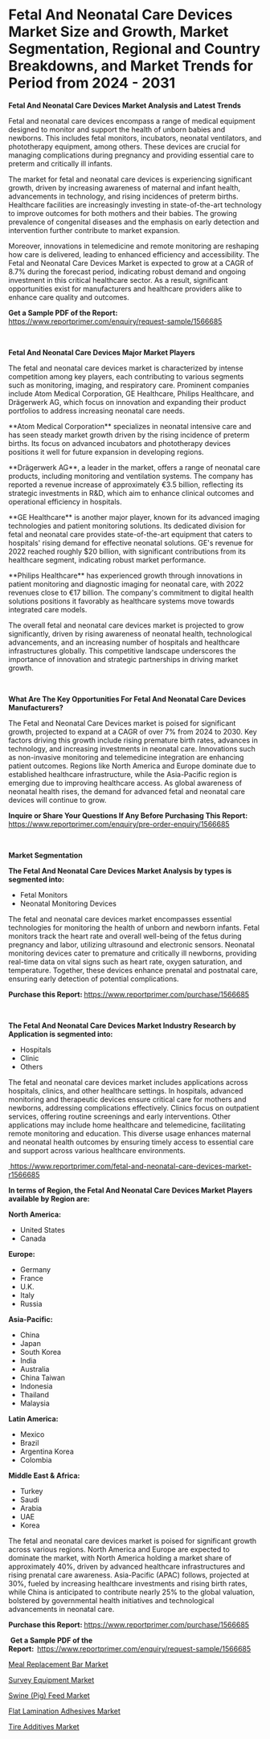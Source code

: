 <p><h1>Fetal And Neonatal Care Devices Market Size and Growth, Market Segmentation, Regional and Country Breakdowns, and Market Trends for Period from 2024 -  2031</h1></p><p><strong>Fetal And Neonatal Care Devices Market Analysis and Latest Trends</strong></p>
<p><p>Fetal and neonatal care devices encompass a range of medical equipment designed to monitor and support the health of unborn babies and newborns. This includes fetal monitors, incubators, neonatal ventilators, and phototherapy equipment, among others. These devices are crucial for managing complications during pregnancy and providing essential care to preterm and critically ill infants.</p><p>The market for fetal and neonatal care devices is experiencing significant growth, driven by increasing awareness of maternal and infant health, advancements in technology, and rising incidences of preterm births. Healthcare facilities are increasingly investing in state-of-the-art technology to improve outcomes for both mothers and their babies. The growing prevalence of congenital diseases and the emphasis on early detection and intervention further contribute to market expansion.</p><p>Moreover, innovations in telemedicine and remote monitoring are reshaping how care is delivered, leading to enhanced efficiency and accessibility. The Fetal and Neonatal Care Devices Market is expected to grow at a CAGR of 8.7% during the forecast period, indicating robust demand and ongoing investment in this critical healthcare sector. As a result, significant opportunities exist for manufacturers and healthcare providers alike to enhance care quality and outcomes.</p></p>
<p><strong>Get a Sample PDF of the Report:&nbsp;</strong> <a href="https://www.reportprimer.com/enquiry/request-sample/1566685">https://www.reportprimer.com/enquiry/request-sample/1566685</a></p>
<p>&nbsp;</p>
<p><strong>Fetal And Neonatal Care Devices Major Market Players</strong></p>
<p><p>The fetal and neonatal care devices market is characterized by intense competition among key players, each contributing to various segments such as monitoring, imaging, and respiratory care. Prominent companies include Atom Medical Corporation, GE Healthcare, Philips Healthcare, and Drägerwerk AG, which focus on innovation and expanding their product portfolios to address increasing neonatal care needs.</p><p>**Atom Medical Corporation** specializes in neonatal intensive care and has seen steady market growth driven by the rising incidence of preterm births. Its focus on advanced incubators and phototherapy devices positions it well for future expansion in developing regions.</p><p>**Drägerwerk AG**, a leader in the market, offers a range of neonatal care products, including monitoring and ventilation systems. The company has reported a revenue increase of approximately €3.5 billion, reflecting its strategic investments in R&D, which aim to enhance clinical outcomes and operational efficiency in hospitals.</p><p>**GE Healthcare** is another major player, known for its advanced imaging technologies and patient monitoring solutions. Its dedicated division for fetal and neonatal care provides state-of-the-art equipment that caters to hospitals' rising demand for effective neonatal solutions. GE's revenue for 2022 reached roughly $20 billion, with significant contributions from its healthcare segment, indicating robust market performance.</p><p>**Philips Healthcare** has experienced growth through innovations in patient monitoring and diagnostic imaging for neonatal care, with 2022 revenues close to €17 billion. The company's commitment to digital health solutions positions it favorably as healthcare systems move towards integrated care models.</p><p>The overall fetal and neonatal care devices market is projected to grow significantly, driven by rising awareness of neonatal health, technological advancements, and an increasing number of hospitals and healthcare infrastructures globally. This competitive landscape underscores the importance of innovation and strategic partnerships in driving market growth.</p></p>
<p>&nbsp;</p>
<p><strong>What Are The Key Opportunities For Fetal And Neonatal Care Devices Manufacturers?</strong></p>
<p><p>The Fetal and Neonatal Care Devices market is poised for significant growth, projected to expand at a CAGR of over 7% from 2024 to 2030. Key factors driving this growth include rising premature birth rates, advances in technology, and increasing investments in neonatal care. Innovations such as non-invasive monitoring and telemedicine integration are enhancing patient outcomes. Regions like North America and Europe dominate due to established healthcare infrastructure, while the Asia-Pacific region is emerging due to improving healthcare access. As global awareness of neonatal health rises, the demand for advanced fetal and neonatal care devices will continue to grow.</p></p>
<p><strong>Inquire or Share Your Questions If Any Before Purchasing This Report:</strong> <a href="https://www.reportprimer.com/enquiry/pre-order-enquiry/1566685">https://www.reportprimer.com/enquiry/pre-order-enquiry/1566685</a></p>
<p>&nbsp;</p>
<p><strong>Market Segmentation</strong></p>
<p><strong>The Fetal And Neonatal Care Devices Market Analysis by types is segmented into:</strong></p>
<p><ul><li>Fetal Monitors</li><li>Neonatal Monitoring Devices</li></ul></p>
<p><p>The fetal and neonatal care devices market encompasses essential technologies for monitoring the health of unborn and newborn infants. Fetal monitors track the heart rate and overall well-being of the fetus during pregnancy and labor, utilizing ultrasound and electronic sensors. Neonatal monitoring devices cater to premature and critically ill newborns, providing real-time data on vital signs such as heart rate, oxygen saturation, and temperature. Together, these devices enhance prenatal and postnatal care, ensuring early detection of potential complications.</p></p>
<p><strong>Purchase this Report:&nbsp;</strong><a href="https://www.reportprimer.com/purchase/1566685">https://www.reportprimer.com/purchase/1566685</a></p>
<p>&nbsp;</p>
<p><strong>The Fetal And Neonatal Care Devices Market Industry Research by Application is segmented into:</strong></p>
<p><ul><li>Hospitals</li><li>Clinic</li><li>Others</li></ul></p>
<p><p>The fetal and neonatal care devices market includes applications across hospitals, clinics, and other healthcare settings. In hospitals, advanced monitoring and therapeutic devices ensure critical care for mothers and newborns, addressing complications effectively. Clinics focus on outpatient services, offering routine screenings and early interventions. Other applications may include home healthcare and telemedicine, facilitating remote monitoring and education. This diverse usage enhances maternal and neonatal health outcomes by ensuring timely access to essential care and support across various healthcare environments.</p></p>
<p><a href="https://www.reportprimer.com/fetal-and-neonatal-care-devices-market-r1566685">&nbsp;https://www.reportprimer.com/fetal-and-neonatal-care-devices-market-r1566685</a></p>
<p><strong>In terms of Region, the Fetal And Neonatal Care Devices Market Players available by Region are:</strong></p>
<p>
    <p> <strong> North America: </strong>
        <ul>
            <li>United States</li>
            <li>Canada</li>
        </ul>
        </p> 
    <p> <strong> Europe: </strong>
        <ul>
            <li>Germany</li>
            <li>France</li>
            <li>U.K.</li>
            <li>Italy</li>
            <li>Russia</li>
        </ul>
        </p> 
    <p> <strong> Asia-Pacific: </strong>
        <ul>
            <li>China</li>
            <li>Japan</li>
            <li>South Korea</li>
            <li>India</li>
            <li>Australia</li>
            <li>China Taiwan</li>
            <li>Indonesia</li>
            <li>Thailand</li>
            <li>Malaysia</li>
        </ul>
        </p> 
    <p> <strong> Latin America: </strong>
        <ul>
            <li>Mexico</li>
            <li>Brazil</li>
            <li>Argentina Korea</li>
            <li>Colombia</li>
        </ul>
        </p> 
    <p> <strong> Middle East & Africa: </strong>
        <ul>
            <li>Turkey</li>
            <li>Saudi</li>
            <li>Arabia</li>
            <li>UAE</li>
            <li>Korea</li>
        </ul>
    </p>
    </p>
<p><p>The fetal and neonatal care devices market is poised for significant growth across various regions. North America and Europe are expected to dominate the market, with North America holding a market share of approximately 40%, driven by advanced healthcare infrastructures and rising prenatal care awareness. Asia-Pacific (APAC) follows, projected at 30%, fueled by increasing healthcare investments and rising birth rates, while China is anticipated to contribute nearly 25% to the global valuation, bolstered by governmental health initiatives and technological advancements in neonatal care.</p></p>
<p><strong>Purchase this Report: </strong><a href="https://www.reportprimer.com/purchase/1566685">https://www.reportprimer.com/purchase/1566685</a></p>
<p>&nbsp;<strong>Get a Sample PDF of the Report:&nbsp;&nbsp;</strong><a href="https://www.reportprimer.com/enquiry/request-sample/1566685">https://www.reportprimer.com/enquiry/request-sample/1566685</a></p>
<p><strong></strong></p>
<p><p><a href="https://www.linkedin.com/pulse/in-depth-analysis-global-meal-replacement-bar-market-scope-tbjle">Meal Replacement Bar Market</a></p><p><a href="https://medium.com/@rosamund8oilam/emerging-trends-in-survey-equipment-market-global-outlook-and-future-prospects-from-2024-2031-72ba69283deb?postPublishedType=repub">Survey Equipment Market</a></p><p><a href="https://medium.com/@rosamund8oilam/global-swine-pig-feed-market-size-is-expected-to-experience-a-cagr-of-14-8-798cd8106a5a">Swine (Pig) Feed Market</a></p><p><a href="https://www.linkedin.com/pulse/flat-lamination-adhesives-market-size-share-competitive-landscape-k2q6e">Flat Lamination Adhesives Market</a></p><p><a href="https://issuu.com/reportprime-2/docs/tire-additives-market-size-2030.ppt_7f8197a6e6ca48">Tire Additives Market</a></p></p>
